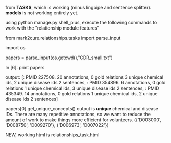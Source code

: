 


from **TASKS**, which is working
(minus lingpipe and sentence splitter). **models** is not working
entirely yet.

using python manage.py shell_plus, execute the following commands
to work with the "relationship module features"

from mark2cure.relationships.tasks import parse_input

import os

papers = parse_input(os.getcwd(),"CDR_small.txt")

In [6]: print papers

output:
[<PaperTask>: PMID 227508. 20 annotations, 0 gold relations
3 unique chemical ids, 2 unique disease ids
2 sentences, <PaperTask>: PMID 354896. 6 annotations, 0 gold relations
1 unique chemical ids, 3 unique disease ids
2 sentences, <PaperTask>: PMID 435349. 14 annotations, 0 gold relations
1 unique chemical ids, 2 unique disease ids
2 sentences]


papers[0].get_unique_concepts()
output is **unique** chemical and disease IDs. There are many repetitive annotations, so we want to reduce the amount of work to make things more efficient for volunteers.
({'D003000', 'D008750', 'D009270'}, {'D006973', 'D007022'})



NEW, working html is relationships_task.html
